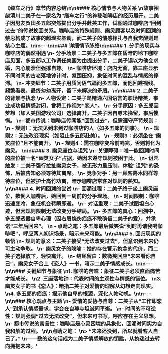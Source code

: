 ### **《缆车之行》章节内容总结**\n\n#### **核心情节与人物关系**  \n故事围绕**清川二美子**在一家名为“缆车之行”的神秘咖啡店的经历展开。二美子因男友**贺田多五郎**突然提出分手并赴美工作，试图通过咖啡店“回到过去”的传说挽回关系。咖啡店的特殊规则、幽灵顾客以及时间回溯的禁忌构成了故事的超现实基调，而二美子的情感挣扎与自我觉醒则是核心主题。\n\n---\n\n### **详细情节脉络**\n\n#### **1. 分手的现实与咖啡店的偶然相遇**  \n- **分手场景**：二美子与多五郎在昏暗的地下咖啡店见面，多五郎以工作调任美国为由提出分手，二美子误以为他会求婚，内心崩溃但强撑自尊。  \n- **咖啡店环境**：店内无窗，靠三座显示不同时间的古老落地钟计时，氛围压抑，象征时间的混乱与情感的停滞。  \n- **冲突细节**：二美子用质问语气逼问多五郎，而他回避视线、频繁看表，最终匆匆离开，留下未解决的矛盾。\n\n#### **2. 二美子的背景与执念**  \n- **人物设定**：二美子是精通六国语言的职场精英，事业成功但情感封闭，曾将工作视为“恋人”。  \n- **分手原因**：多五郎因梦想（加入美国游戏公司）选择离开，二美子因自尊未挽留，事后懊悔。  \n- **都市传说**：咖啡店传闻能“回到过去”，但需遵守严苛规则：  \n  - **规则1**：无法见到未到过咖啡店的人（如多五郎的同事）。  \n  - **规则2**：无法改变现实（如阻止多五郎赴美）。  \n  - **规则3**：必须坐在“幽灵座位”且不能离开。  \n  - **规则4**：需在咖啡变冷前喝完，否则将化为幽灵。  \n\n#### **3. 幽灵座位与诅咒**  \n- **关键障碍**：唯一能回溯时间的座位被一名“幽灵女子”占据，她因未遵守规则被困于此。  \n- **诅咒触发**：二美子强行拉扯幽灵女子，被无形力量压制，体验“诅咒”的恐怖，后被告知必须等待其离席。  \n- **竞争对手**：另一顾客**房木**同样等待座位，但被护士**高竹**劝离，暗示咖啡店常客对规则的熟知。\n\n#### **4. 时间回溯的尝试**  \n- **回溯过程**：二美子终于坐上幽灵座位，数倒入咖啡后，她回到一周前的分手现场。  \n  - **时间限制**：咖啡迅速变冷，象征机会转瞬即逝。  \n  - **对话重现**：二美子试图坦白心迹，但因规则限制无法改变分手结局。  \n- **多五郎的真心**：回溯中，多五郎透露自卑心理（因右眉烧伤疤痕不敢确信二美子的爱），并承诺“三年后回来”。  \n  - **点睛之笔**：多五郎最后微笑说“到时再请我喝咖啡吧”，呼应两人初识场景，暗示未来可能。\n\n#### **5. 回归现实的顿悟**  \n- **规则的意义**：二美子接受“无法改变过去”，但意识到未来仍可主动争取。  \n- **幽灵女子的隐喻**：她的存在警示执念的代价，而二美子选择放下，轻快离开。  \n- **结尾留白**：数微笑回应“未来看你自己”，幽灵女子合上《恋人》一书，暗示二美子情感成长。\n\n---\n\n### **关键细节与象征**  \n1. **咖啡的苦味**：象征二美子必须直面痛苦才能成长。  \n2. **三座落地钟**：代表时间的主观性与情感的错位。  \n3. **幽灵女子的书《恋人》**：暗指二美子对爱情的理解从幻想走向现实。  \n4. **多五郎的疤痕**：揭示他自卑的根源，深化人物动机。\n\n---\n\n### **核心观点与主题**  \n- **爱情的妥协与自尊**：二美子从“工作即恋人”到承认情感需求，学会在自尊与坦诚间平衡。  \n- **时间的不可逆性**：规则强调“过去无法改变”，但未来可书写，呼应存在主义思想。  \n- **都市传说的寓言性**：咖啡店是心灵困境的具象化，回溯时间实为自我和解的过程。  \n\n**点睛之笔**：  \n> “未来还没到，所以就看客人自己了。”  \n——数的这句话成为二美子情感解放的钥匙，从执迷过去转向拥抱未来。'